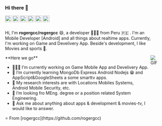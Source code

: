 ### Hi there 👋

<a href="https://medium.com/@rogercolque">
  <img align="left" alt="Medium" width="22px" src="https://cdn.jsdelivr.net/npm/simple-icons@3.1.0/icons/medium.svg" />
</a>
<a href="https://www.linkedin.com/in/roger-colquehuanca-calcina/">
  <img align="left" alt="LinkedIn" width="22px" src="https://cdn.jsdelivr.net/npm/simple-icons@3.1.0/icons/linkedin.svg" />
</a>

<a href="https://codepen.io/rogergcc/">
  <img align="left" alt="Codepen" width="22px" src="https://cdn.jsdelivr.net/npm/simple-icons@3.1.0/icons/codepen.svg" />
</a>
<a href="https://www.hackerrank.com/rogergcc?hr_r=1">
  <img align="left" alt="Hackerrank" width="22px" src="https://cdn.jsdelivr.net/npm/simple-icons@3.1.0/icons/hackerrank.svg" />
</a>
<a href="https://www.codewars.com/users/rogergcc">
  <img align="left" alt="Codewars" width="22px" src="https://cdn.jsdelivr.net/npm/simple-icons@3.1.0/icons/codewars.svg" />
</a>
<a href="https://app.codesignal.com/profile/rogergcc">
  <img align="left" alt="CodeSignal" width="22px" src="https://encrypted-tbn0.gstatic.com/images?q=tbn%3AANd9GcRkyuytHOqcxg7myYuXvpyXFxI9A_VnI9l8WQ&usqp=CAU" />
</a>

<br />
<br />

Hi, I'm **rogergcc/rogergcc** 😄, a developer 👨🏻‍💻 from Peru 🇵🇪 . I'm an Mobile Developer [Android] and all things about realtime apps. Currently, I'm working on Game and Develivery App. Beside's development, I like Movies and sports 🏃.
<div style="display:flex">
<div>
**Here we go**

- 👨🏻‍💻 I’m currently working on Game Mobile App and Develivery App.
- 🌱 I’m currently learning MongoDb Express Android Nodejs 😁 and AppScript&GoogleSheets a some smarttv apps.
- 🤔 My research interests are with Locations Mobiles Systems, Android Mobile Security, etc.
- 💼 I’m looking fro MEng. degree or a position related System Engineering.
- 💬 Ask me about anything about apps & development & movies-tv, I would like to answer.
</div>
<div>
  <img align="right" alt="GIF" src="https://media1.giphy.com/media/7AaBuyVxo83TNjZWAl/giphy.gif" />
</div>
</div>
⭐️ From [rogergcc](https://github.com/rogergcc)
